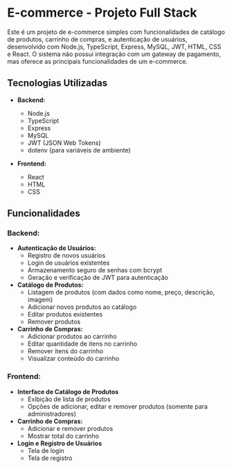 # E-commerce - Projeto Full Stack

Este é um projeto de e-commerce simples com funcionalidades de catálogo de produtos, carrinho de compras, e autenticação de usuários, desenvolvido com Node.js, TypeScript, Express, MySQL, JWT, HTML, CSS e React. O sistema não possui integração com um gateway de pagamento, mas oferece as principais funcionalidades de um e-commerce.

## Tecnologias Utilizadas

- **Backend:**
  - Node.js
  - TypeScript
  - Express
  - MySQL
  - JWT (JSON Web Tokens)
  - dotenv (para variáveis de ambiente)

- **Frontend:**
  - React
  - HTML
  - CSS

## Funcionalidades

### Backend:
- **Autenticação de Usuários:**
  - Registro de novos usuários
  - Login de usuários existentes
  - Armazenamento seguro de senhas com bcrypt
  - Geração e verificação de JWT para autenticação
- **Catálogo de Produtos:**
  - Listagem de produtos (com dados como nome, preço, descrição, imagem)
  - Adicionar novos produtos ao catálogo
  - Editar produtos existentes
  - Remover produtos
- **Carrinho de Compras:**
  - Adicionar produtos ao carrinho
  - Editar quantidade de itens no carrinho
  - Remover itens do carrinho
  - Visualizar conteúdo do carrinho

### Frontend:
- **Interface de Catálogo de Produtos**
  - Exibição de lista de produtos
  - Opções de adicionar, editar e remover produtos (somente para administradores)
- **Carrinho de Compras:**
  - Adicionar e remover produtos
  - Mostrar total do carrinho
- **Login e Registro de Usuários**
  - Tela de login
  - Tela de registro